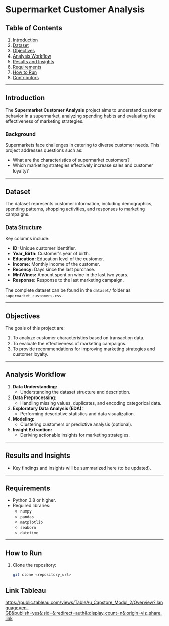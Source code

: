 # Supermarket Customer Analysis

## Table of Contents

1. [Introduction](#introduction)
2. [Dataset](#dataset)
3. [Objectives](#objectives)
4. [Analysis Workflow](#analysis-workflow)
5. [Results and Insights](#results-and-insights)
6. [Requirements](#requirements)
7. [How to Run](#how-to-run)
8. [Contributors](#contributors)

---

## Introduction

The **Supermarket Customer Analysis** project aims to understand customer behavior in a supermarket, analyzing spending habits and evaluating the effectiveness of marketing strategies.

### Background

Supermarkets face challenges in catering to diverse customer needs. This project addresses questions such as:

- What are the characteristics of supermarket customers?
- Which marketing strategies effectively increase sales and customer loyalty?

---

## Dataset

The dataset represents customer information, including demographics, spending patterns, shopping activities, and responses to marketing campaigns.

### Data Structure

Key columns include:

- **ID:** Unique customer identifier.
- **Year_Birth:** Customer's year of birth.
- **Education:** Education level of the customer.
- **Income:** Monthly income of the customer.
- **Recency:** Days since the last purchase.
- **MntWines:** Amount spent on wine in the last two years.
- **Response:** Response to the last marketing campaign.

The complete dataset can be found in the `dataset/` folder as `supermarket_customers.csv`.

---

## Objectives

The goals of this project are:

1. To analyze customer characteristics based on transaction data.
2. To evaluate the effectiveness of marketing campaigns.
3. To provide recommendations for improving marketing strategies and customer loyalty.

---

## Analysis Workflow

1. **Data Understanding:**
   - Understanding the dataset structure and description.
2. **Data Preprocessing:**
   - Handling missing values, duplicates, and encoding categorical data.
3. **Exploratory Data Analysis (EDA):**
   - Performing descriptive statistics and data visualization.
4. **Modeling:**
   - Clustering customers or predictive analysis (optional).
5. **Insight Extraction:**
   - Deriving actionable insights for marketing strategies.

---

## Results and Insights

- Key findings and insights will be summarized here (to be updated).

---

## Requirements

- Python 3.8 or higher.
- Required libraries:
  - `numpy`
  - `pandas`
  - `matplotlib`
  - `seaborn`
  - `datetime`

---

## How to Run

1. Clone the repository:
   ```bash
   git clone <repository_url>
   ```

## Link Tableau

https://public.tableau.com/views/TableAu_Capstore_Modul_2/Overview?:language=en-GB&publish=yes&:sid=&:redirect=auth&:display_count=n&:origin=viz_share_link
